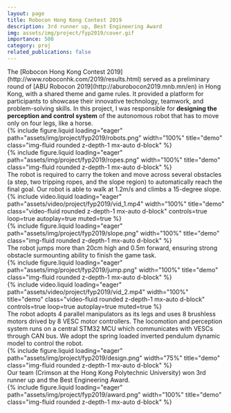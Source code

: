 ```yaml
---
layout: page
title: Robocon Hong Kong Contest 2019
description: 3rd runner up, Best Engineering Award
img: assets/img/project/fyp2019/cover.gif
importance: 500
category: proj
related_publications: false
---
```


<div class="caption">
    The [Robocon Hong Kong Contest 2019](http://www.roboconhk.com/2019/results.html) served as a preliminary round of [ABU Robocon 2019](http://aburobocon2019.mnb.mn/en) in Hong Kong, with a shared theme and game rules.
    It provided a platform for participants to showcase their innovative technology, teamwork, and problem-solving skills.
    In this project, I was responsible for <b>designing the perception and control system</b> of the autonomous robot that has to move only on four legs, like a horse.
</div>

<div class="row row-cols-2">
    <div class="col-sm mt-3 mt-md-0">
        {% include figure.liquid loading="eager" path="assets/img/project/fyp2019/robots.png" width="100%" title="demo" class="img-fluid rounded z-depth-1 mx-auto d-block" %}
    </div>
    <div class="col-sm mt-3 mt-md-0">
        {% include figure.liquid loading="eager" path="assets/img/project/fyp2019/ropes.png" width="100%" title="demo" class="img-fluid rounded z-depth-1 mx-auto d-block" %}
    </div>
</div>

<div class="caption">
    The robot is required to carry the token and move across several obstacles (a step, two tripping ropes, and the slope region) to automatically reach the final goal.
    Our robot is able to walk at 1.2m/s and climbs a 15-degree slope.
</div>

<div class="row row-cols-2">
    <div class="col-sm mt-3 mt-md-0">
        {% include video.liquid loading="eager" path="assets/video/project/fyp2019/vid_1.mp4" width="100%" title="demo" class="video-fluid rounded z-depth-1 mx-auto d-block" controls=true loop=true autoplay=true muted=true %}
    </div>
    <div class="col-sm mt-3 mt-md-0">
        {% include figure.liquid loading="eager" path="assets/img/project/fyp2019/slope.png" width="100%" title="demo" class="img-fluid rounded z-depth-1 mx-auto d-block" %}
    </div>
</div>

<div class="caption">
    The robot jumps more than 20cm high and 0.5m forward, ensuring strong obstacle surmounting ability to finish the game task.
</div>

<div class="row row-cols-2">
    <div class="col-sm mt-3 mt-md-0">
        {% include figure.liquid loading="eager" path="assets/img/project/fyp2019/jump.png" width="100%" title="demo" class="img-fluid rounded z-depth-1 mx-auto d-block" %}
    </div>
    <div class="col-sm mt-3 mt-md-0">
        {% include video.liquid loading="eager" path="assets/video/project/fyp2019/vid_2.mp4" width="100%" title="demo" class="video-fluid rounded z-depth-1 mx-auto d-block" controls=true loop=true autoplay=true muted=true %}
    </div>
</div>

<div class="caption">
    The robot adopts 4 parallel manipulators as its legs and uses 8 brushless motors drived by 8 VESC motor controllers.
    The locomotion and perception system runs on a central STM32 MCU which communicates with VESCs through CAN bus.
    We adopt the spring loaded inverted pendulum dynamic model to control the robot.
</div>

<div class="row">
    <div class="col-sm mt-3 mt-md-0">
        {% include figure.liquid loading="eager" path="assets/img/project/fyp2019/design.png" width="75%" title="demo" class="img-fluid rounded z-depth-1 mx-auto d-block" %}
    </div>
</div>

<div class="caption">
    Our team (Crimson at the Hong Kong Polytechnic University) won 3rd runner up and the Best Engineering Award. 
</div>

<div class="row">
    <div class="col-sm mt-3 mt-md-0">
        {% include figure.liquid loading="eager" path="assets/img/project/fyp2019/award.png" width="100%" title="demo" class="img-fluid rounded z-depth-1 mx-auto d-block" %}
    </div>
</div>

